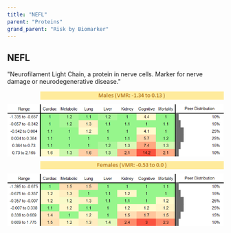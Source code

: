 ```yaml
---
title: "NEFL"
parent: "Proteins"
grand_parent: "Risk by Biomarker"
---
```



## NEFL


"Neurofilament Light Chain, a protein in nerve cells. Marker for nerve damage or neurodegenerative disease."

<div style="display: flex; flex-direction: column; gap: 10px;">

  <img src="/assets/images/vmrbiomarker_nefl__male.png" alt="NEFL VMR Male" style="margin-left: 15%">
  <img src="/assets/images/rr_nefl__male.png" alt="NEFL RR Male">

  <img src="/assets/images/vmrbiomarker_nefl__female.png" alt="NEFL VMR Female" style="margin-left: 15%; ">
  <img src="/assets/images/rr_nefl__female.png" alt="NEFL RR Female">

</div>



